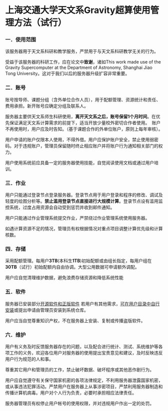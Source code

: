 
# 上海交通大学天文系Gravity超算使用管理方法（试行）

### 一．使用范围

该服务器用于天文系科研和教学服务，严禁用于与天文系科研教学无关的行为。

受益于该服务器的科研工作，应在论文中**致谢**，诸如This work made use of the Gravity Supercomputer at the Department of Astronomy, Shanghai Jiao Tong University。这对于我们以后的服务器升级扩容非常重要。

### 二．账号

账号按导师、课题分组（含外单位合作人员），用于配额管理、资源统计和责任、费用承担。新开账号应确定分组及联系人。

服务器主要供天文系师生科研使用，**离开天文系之后，账号保留1个月时间**。在优先保证满足天文系计算需求的前提下，适当开放少量校外密切合作者使用。　账户不再使用时，用户应及时告知。（基于课题合作的外单位账户，原则上每年审核）。

用户申请的账户仅限本人使用，不得外借。用户应保护账户安全，禁止使用弱密码。对于违规账户，管理员保留随时终止相应账户并将账户行为通知相关部门的权力。

用户使用系统前应具备一定的服务器使用技能，自觉阅读使用文档或通过用户培训。

### 三．作业

用户只能通过登录节点登录服务器。登录节点用于用户登录和程序的修改、调试及轻度的绘图分析等。**禁止滥用登录节点直接进行大规模计算**。登录节点设有滥用监控系统，过度占用资源会自动受到惩罚并收到邮件通知。

用户只能通过作业管理系统提交作业，严禁绕过作业管理系统使用服务器。

如遇计算资源不足的情况，管理员有权根据情况对重点项目调整计算优先级和计算核数。

### 四．存储

采用配额管理。每用户**3TB**(本科生**1TB**)初始配额或由组长指定，每用户组在**30TB**（试行）初始配额内自由协调。大型公用数据可申请额外调配。

用户应自觉清理维护数据，避免浪费存储资源和降低系统性能

### 五．软件

服务器已安装部分[开源软件和正版软件](/Software/Software_Installed)
若用户有其他需求，[可在用户目录中自行安装](/Software/User_Software_Installation)或提出申请由管理员安装到系统仓库。

用户应当自觉尊重知识产权，不在服务器上安装、复制或传播盗版软件。

### 六．维护

用户有义务及时反馈服务器存在的问题，以及配合进行统计、测试、系统维护等各项工作的义务，欢迎各位用户对服务器的使用提出宝贵意见和建议，及时反映违反用户行为规范的人和事。

尊重其它用户和管理员的工作，禁止破坏数据、破坏程序或其他恶作剧行为。

用户应自觉遵守有关保守国家机密的各项法律规定，不利用服务器泄露国家机密，或从事违法犯罪活动。严禁用户在服务器上从事涉密项目，严禁利用服务器制造和传播计算机病毒。用户对个人行为负责，必要时承担相应法律责任。

服务器管理员有权停止用户帐号的使用权限，并对违规用户作出一定的处罚。
